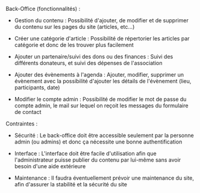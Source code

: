 Back-Office (fonctionnalités) :

- Gestion du contenu :
    Possibilité d'ajouter, de modifier et de supprimer du contenu sur les pages du site (articles, etc...)

- Créer une catégorie d'article :
    Possibilité de répertorier les articles par catégorie et donc de les trouver plus facilement

- Ajouter un partenaire/suivi des dons ou des finances :
    Suivi des différents donateurs, et suivi des dépenses de l'association

- Ajouter des évènements à l'agenda :
    Ajouter, modifier, supprimer un évènement avec la possibilité d'ajouter les détails de l'évènement (lieu, participants, date)

- Modifier le compte admin :
    Possibilité de modifier le mot de passe du compte admin, le mail sur lequel on reçoit les messages du formulaire de contact


Contraintes :

- Sécurité : 
    Le back-office doit être accessible seulement par la personne admin (ou admins) et donc ça nécessite une bonne authentification

- Interface :
    L'interface doit être facile d'utilisation afin que l'administrateur puisse publier du contenu par lui-même sans avoir besoin d'une aide extérieure

- Maintenance :
    Il faudra éventuellement prévoir une maintenance du site, afin d'assurer la stabilité et la sécurité du site
